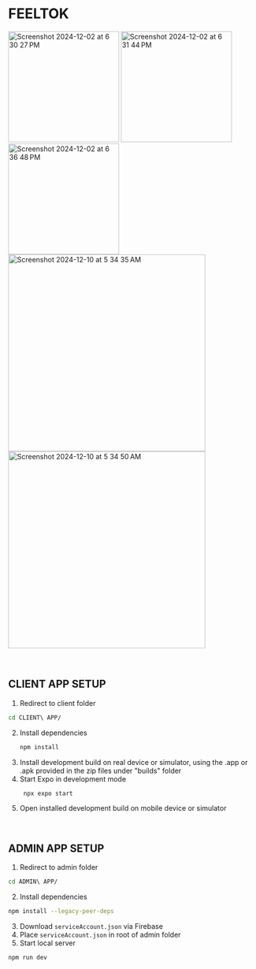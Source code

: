 # FEELTOK
<img width="225" alt="Screenshot 2024-12-02 at 6 30 27 PM" src="https://github.com/user-attachments/assets/52d5fac0-a5e5-48ef-8589-7ee2334f38d0">
<img width="225" alt="Screenshot 2024-12-02 at 6 31 44 PM" src="https://github.com/user-attachments/assets/8f2f8d9c-0126-4c7e-b7bc-67c8a1d92da5">
<img width="225" alt="Screenshot 2024-12-02 at 6 36 48 PM" src="https://github.com/user-attachments/assets/abc111e5-7f98-41f9-8bc3-f3e1a0e7192b">

<br />

<img width="400" alt="Screenshot 2024-12-10 at 5 34 35 AM" src="https://github.com/user-attachments/assets/b6048138-8bf0-4928-ad20-bc560324a3ed">
<img width="400" alt="Screenshot 2024-12-10 at 5 34 50 AM" src="https://github.com/user-attachments/assets/f6ca2b5d-13af-4002-a43a-b94a1c34c815">

&emsp;

## CLIENT APP SETUP
1. Redirect to client folder
```bash
cd CLIENT\ APP/
```
2. Install dependencies
   ```bash
   npm install
   ```
3. Install development build on real device or simulator, using the .app or .apk provided in the zip files under "builds" folder
4. Start Expo in development mode
   ```bash
    npx expo start
   ```
5. Open installed development build on mobile device or simulator

&emsp;

## ADMIN APP SETUP
1. Redirect to admin folder
```bash
cd ADMIN\ APP/
```
2. Install dependencies
```bash
npm install --legacy-peer-deps
```
3. Download `serviceAccount.json` via Firebase
4. Place `serviceAccount.json` in root of admin folder
5. Start local server
```bash
npm run dev
```
